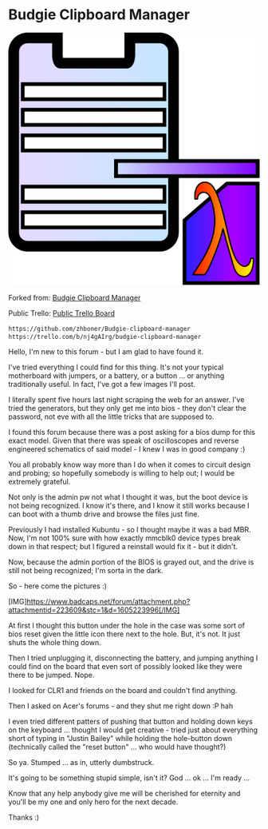 # Budgie Clipboard Manager

![Clipboard Manager](media/clipboard%20manager.png)

Forked from: [Budgie Clipboard Manager](https://github.com/zhboner/Budgie-clipboard-manager)

Public Trello: [Public Trello Board](https://trello.com/b/nj4gAIrg/budgie-clipboard-manager)

```
https://github.com/zhboner/Budgie-clipboard-manager
https://trello.com/b/nj4gAIrg/budgie-clipboard-manager
```
Hello,
I'm new to this forum - but I am glad to have found it.

I've tried everything I could find for this thing. It's not your typical motherboard with jumpers, or a battery, or a button ... or anything traditionally useful. In fact, I've got a few images I'll post.

I literally spent five hours last night scraping the web for an answer. I've tried the generators, but they only get me into bios - they don't clear the password, not eve with all the little tricks that are supposed to.

I found this forum because there was a post asking for a bios dump for this exact model. Given that there was speak of oscilloscopes and reverse engineered schematics of said model - I knew I was in good company :)

You all probably know way more than I do when it comes to circuit design and probing; so hopefully somebody is willing to help out; I would be extremely grateful.

Not only is the admin pw not what I thought it was, but the boot device is not being recognized. I know it's there, and I know it still works because I can boot with a thumb drive and browse the files just fine.

Previously I had installed Kubuntu - so I thought maybe it was a bad MBR. Now, I'm not 100% sure with how exactly mmcblk0 device types break down in that respect; but I figured a reinstall would fix it - but it didn't.

Now, because the admin portion of the BIOS is grayed out, and the drive is still not being recognized; I'm sorta in the dark.

So - here come the pictures :)

[IMG]https://www.badcaps.net/forum/attachment.php?attachmentid=223609&stc=1&d=1605223996[/IMG]

At first I thought this button under the hole in the case was some sort of bios reset given the little icon there next to the hole. But, it's not. It just shuts the whole thing down.

Then I tried unplugging it, disconnecting the battery, and jumping anything I could find on the board that even sort of possibly looked like they were there to be jumped. Nope.

I looked for CLR1 and friends on the board and couldn't find anything.

Then I asked on Acer's forums - and they shut me right down :P hah

I even tried different patters of pushing that button and holding down keys on the keyboard ... thought I would get creative - tried just about everything short of typing in "Justin Bailey" while holding the hole-button down (technically called the "reset button" ... who would have thought?)

So ya. Stumped ... as in, utterly dumbstruck.

It's going to be something stupid simple, isn't it? God ... ok ... I'm ready ... 

Know that any help anybody give me will be cherished for eternity and you'll be my one and only hero for the next decade.

Thanks :)
